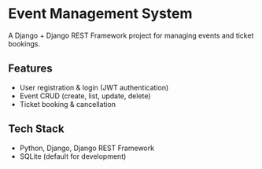 # Event Management System

A Django + Django REST Framework project for managing events and ticket bookings.

## Features
- User registration & login (JWT authentication)
- Event CRUD (create, list, update, delete)
- Ticket booking & cancellation

## Tech Stack
- Python, Django, Django REST Framework
- SQLite (default for development)
